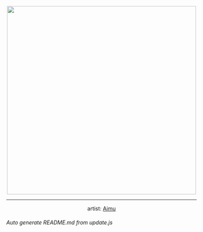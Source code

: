 
<p align="center">
  <img width="500" src="https://nekos.best/api/v2/neko/0163.png">
  <hr/>
  <center>
    artist: <a href="https://www.pixiv.net/en/artworks/81941021">Aimu</a>
  </center>
</p>


###### Auto generate README.md from update.js

